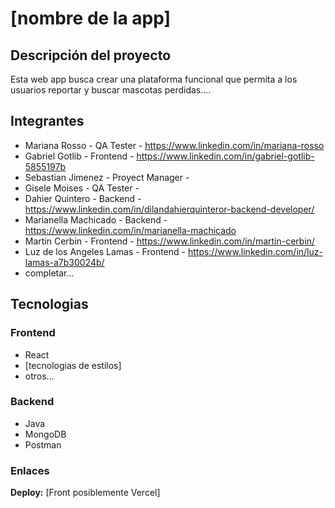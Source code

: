 # [nombre de la app]

## Descripción del proyecto
Esta web app busca crear una plataforma funcional que permita a los usuarios reportar y buscar mascotas perdidas....

## Integrantes
- Mariana Rosso  - QA Tester -  https://www.linkedin.com/in/mariana-rosso
- Gabriel Gotlib - Frontend - https://www.linkedin.com/in/gabriel-gotlib-5855197b
- Sebastian Jimenez - Proyect Manager - 
- Gisele Moises - QA Tester -
- Dahier Quintero - Backend - https://www.linkedin.com/in/dilandahierquinteror-backend-developer/
- Marianella Machicado - Backend - https://www.linkedin.com/in/marianella-machicado
- Martin Cerbin - Frontend - https://www.linkedin.com/in/martin-cerbin/
- Luz de los Angeles Lamas - Frontend - https://www.linkedin.com/in/luz-lamas-a7b30024b/
- completar...


## Tecnologias

### Frontend
 - React
 - [tecnologias de estilos]
 - otros...

### Backend

 - Java
 - MongoDB 
 - Postman
 
### Enlaces

**Deploy:** [Front posiblemente Vercel]
